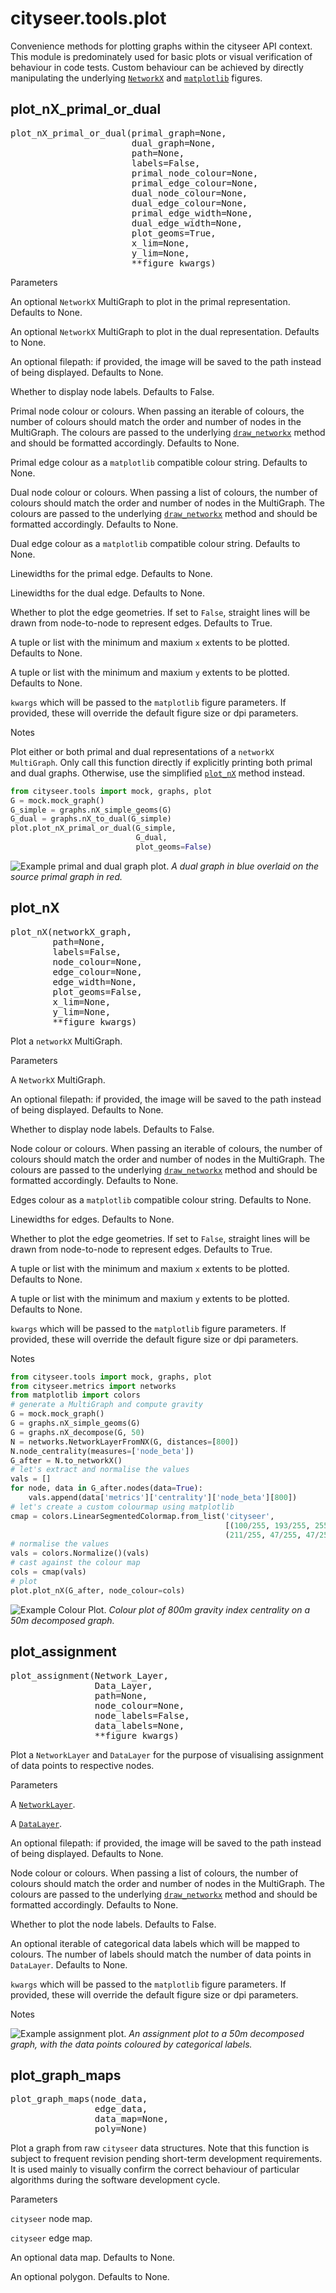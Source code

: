# cityseer.tools.plot

Convenience methods for plotting graphs within the cityseer API context. This module is predominately used for basic plots or visual verification of behaviour in code tests. Custom behaviour can be achieved by directly manipulating the underlying [`NetworkX`](https://networkx.github.io) and [`matplotlib`](https://matplotlib.org) figures.

## plot\_nX\_primal\_or\_dual

<FuncSignature>
<pre>
plot_nX_primal_or_dual(primal_graph=None,
                       dual_graph=None,
                       path=None,
                       labels=False,
                       primal_node_colour=None,
                       primal_edge_colour=None,
                       dual_node_colour=None,
                       dual_edge_colour=None,
                       primal_edge_width=None,
                       dual_edge_width=None,
                       plot_geoms=True,
                       x_lim=None,
                       y_lim=None,
                       **figure_kwargs)
</pre>
</FuncSignature>

<FuncHeading>Parameters</FuncHeading>

<FuncElement name='primal_graph' type='nx.MultiGraph'>

An optional `NetworkX` MultiGraph to plot in the primal representation. Defaults to None.

</FuncElement>

<FuncElement name='dual_graph' type='nx.MultiGraph'>

An optional `NetworkX` MultiGraph to plot in the dual representation. Defaults to None.

</FuncElement>

<FuncElement name='path' type='str'>

An optional filepath: if provided, the image will be saved to the path instead of being displayed. Defaults to None.

</FuncElement>

<FuncElement name='labels' type='bool'>

Whether to display node labels. Defaults to False.

</FuncElement>

<FuncElement name='primal_node_colour' type='Union[str, tuple, list]'>

Primal node colour or colours. When passing an iterable of colours, the number of colours should match the order and number of nodes in the MultiGraph. The colours are passed to the underlying [`draw_networkx`](https://networkx.github.io/documentation/networkx-1.10/reference/generated/networkx.drawing.nx_pylab.draw_networkx.html#draw-networkx) method and should be formatted accordingly. Defaults to None.

</FuncElement>

<FuncElement name='primal_edge_colour' type='str'>

Primal edge colour as a `matplotlib` compatible colour string. Defaults to None.

</FuncElement>

<FuncElement name='dual_node_colour' type='Union[str, tuple, list]'>

Dual node colour or colours. When passing a list of colours, the number of colours should match the order and number of nodes in the MultiGraph. The colours are passed to the underlying [`draw_networkx`](https://networkx.github.io/documentation/networkx-1.10/reference/generated/networkx.drawing.nx_pylab.draw_networkx.html#draw-networkx) method and should be formatted accordingly. Defaults to None.

</FuncElement>

<FuncElement name='dual_edge_colour' type='str'>

Dual edge colour as a `matplotlib` compatible colour string. Defaults to None.

</FuncElement>

<FuncElement name='primal_edge_width' type='Union[int, float]'>

Linewidths for the primal edge. Defaults to None.

</FuncElement>

<FuncElement name='dual_edge_width' type='Union[int, float]'>

Linewidths for the dual edge. Defaults to None.

</FuncElement>

<FuncElement name='plot_geoms' type='bool'>

Whether to plot the edge geometries. If set to `False`, straight lines will be drawn from node-to-node to represent edges. Defaults to True.

</FuncElement>

<FuncElement name='x_lim' type='Union[tuple, list]'>

A tuple or list with the minimum and maxium `x` extents to be plotted. Defaults to None.

</FuncElement>

<FuncElement name='y_lim' type='Union[tuple, list]'>

A tuple or list with the minimum and maxium `y` extents to be plotted. Defaults to None.

</FuncElement>

<FuncElement name='figure_kwargs' type='None'>

`kwargs` which will be passed to the `matplotlib` figure parameters. If provided, these will override the default figure size or dpi parameters.

</FuncElement>

<FuncHeading>Notes</FuncHeading>

Plot either or both primal and dual representations of a `networkX MultiGraph`. Only call this function directly if explicitly printing both primal and dual graphs. Otherwise, use the simplified [`plot_nX`](/tools/plot/#plot-nx) method instead.

```py
from cityseer.tools import mock, graphs, plot
G = mock.mock_graph()
G_simple = graphs.nX_simple_geoms(G)
G_dual = graphs.nX_to_dual(G_simple)
plot.plot_nX_primal_or_dual(G_simple,
                            G_dual,
                            plot_geoms=False)
```

![Example primal and dual graph plot.](../../src/assets/plots/images/graph_dual.png)
_A dual graph in blue overlaid on the source primal graph in red._

## plot\_nX

<FuncSignature>
<pre>
plot_nX(networkX_graph,
        path=None,
        labels=False,
        node_colour=None,
        edge_colour=None,
        edge_width=None,
        plot_geoms=False,
        x_lim=None,
        y_lim=None,
        **figure_kwargs)
</pre>
</FuncSignature>

Plot a `networkX` MultiGraph.

<FuncHeading>Parameters</FuncHeading>

<FuncElement name='networkX_graph' type='nx.MultiGraph'>

A `NetworkX` MultiGraph.

</FuncElement>

<FuncElement name='path' type='str'>

An optional filepath: if provided, the image will be saved to the path instead of being displayed. Defaults to None.

</FuncElement>

<FuncElement name='labels' type='bool'>

Whether to display node labels. Defaults to False.

</FuncElement>

<FuncElement name='node_colour' type='Union[str, tuple, list]'>

Node colour or colours. When passing an iterable of colours, the number of colours should match the order and number of nodes in the MultiGraph. The colours are passed to the underlying [`draw_networkx`](https://networkx.github.io/documentation/networkx-1.10/reference/generated/networkx.drawing.nx_pylab.draw_networkx.html#draw-networkx) method and should be formatted accordingly. Defaults to None.

</FuncElement>

<FuncElement name='edge_colour' type='Union[str, tuple, list]'>

Edges colour as a `matplotlib` compatible colour string. Defaults to None.

</FuncElement>

<FuncElement name='edge_width' type='Union[int, float]'>

Linewidths for edges. Defaults to None.

</FuncElement>

<FuncElement name='plot_geoms' type='bool'>

Whether to plot the edge geometries. If set to `False`, straight lines will be drawn from node-to-node to represent edges. Defaults to True.

</FuncElement>

<FuncElement name='x_lim' type='Union[tuple, list]'>

A tuple or list with the minimum and maxium `x` extents to be plotted. Defaults to None.

</FuncElement>

<FuncElement name='y_lim' type='Union[tuple, list]'>

A tuple or list with the minimum and maxium `y` extents to be plotted. Defaults to None.

</FuncElement>

<FuncElement name='figure_kwargs' type='None'>

`kwargs` which will be passed to the `matplotlib` figure parameters. If provided, these will override the default figure size or dpi parameters.

</FuncElement>

<FuncHeading>Notes</FuncHeading>

```py
from cityseer.tools import mock, graphs, plot
from cityseer.metrics import networks
from matplotlib import colors
# generate a MultiGraph and compute gravity
G = mock.mock_graph()
G = graphs.nX_simple_geoms(G)
G = graphs.nX_decompose(G, 50)
N = networks.NetworkLayerFromNX(G, distances=[800])
N.node_centrality(measures=['node_beta'])
G_after = N.to_networkX()
# let's extract and normalise the values
vals = []
for node, data in G_after.nodes(data=True):
    vals.append(data['metrics']['centrality']['node_beta'][800])
# let's create a custom colourmap using matplotlib
cmap = colors.LinearSegmentedColormap.from_list('cityseer',
                                                [(100/255, 193/255, 255/255, 255/255),
                                                (211/255, 47/255, 47/255, 1/255)])
# normalise the values
vals = colors.Normalize()(vals)
# cast against the colour map
cols = cmap(vals)
# plot
plot.plot_nX(G_after, node_colour=cols)
```

![Example Colour Plot.](../../src/assets/plots/images/graph_colour.png)
_Colour plot of 800m gravity index centrality on a 50m decomposed graph._

## plot\_assignment

<FuncSignature>
<pre>
plot_assignment(Network_Layer,
                Data_Layer,
                path=None,
                node_colour=None,
                node_labels=False,
                data_labels=None,
                **figure_kwargs)
</pre>
</FuncSignature>

Plot a `NetworkLayer` and `DataLayer` for the purpose of visualising assignment of data points to respective nodes.

<FuncHeading>Parameters</FuncHeading>

<FuncElement name='Network_Layer' type='None'>

A [`NetworkLayer`](/metrics/networks/#class-networklayer).

</FuncElement>

<FuncElement name='Data_Layer' type='None'>

A [`DataLayer`](/metrics/layers/#class-datalayer).

</FuncElement>

<FuncElement name='path' type='str'>

An optional filepath: if provided, the image will be saved to the path instead of being displayed. Defaults to None.

</FuncElement>

<FuncElement name='node_colour' type='Union[list, tuple, np.ndarray]'>

Node colour or colours. When passing a list of colours, the number of colours should match the order and number of nodes in the MultiGraph. The colours are passed to the underlying [`draw_networkx`](https://networkx.github.io/documentation/networkx-1.10/reference/generated/networkx.drawing.nx_pylab.draw_networkx.html#draw-networkx) method and should be formatted accordingly. Defaults to None.

</FuncElement>

<FuncElement name='node_labels' type='bool'>

Whether to plot the node labels. Defaults to False.

</FuncElement>

<FuncElement name='data_labels' type='Union[list, tuple, np.ndarray]'>

An optional iterable of categorical data labels which will be mapped to colours. The number of labels should match the number of data points in `DataLayer`. Defaults to None.

</FuncElement>

<FuncElement name='figure_kwargs' type='None'>

`kwargs` which will be passed to the `matplotlib` figure parameters. If provided, these will override the default figure size or dpi parameters.

</FuncElement>

<FuncHeading>Notes</FuncHeading>

![Example assignment plot.](../../src/assets/plots/images/assignment_plot.png)
_An assignment plot to a 50m decomposed graph, with the data points coloured by categorical labels._

## plot\_graph\_maps

<FuncSignature>
<pre>
plot_graph_maps(node_data,
                edge_data,
                data_map=None,
                poly=None)
</pre>
</FuncSignature>

Plot a graph from raw `cityseer` data structures. Note that this function is subject to frequent revision pending short-term development requirements. It is used mainly to visually confirm the correct behaviour of particular algorithms during the software development cycle.

<FuncHeading>Parameters</FuncHeading>

<FuncElement name='node_data' type='np.ndarray'>

`cityseer` node map.

</FuncElement>

<FuncElement name='edge_data' type='np.ndarray'>

`cityseer` edge map.

</FuncElement>

<FuncElement name='data_map' type='np.ndarray'>

An optional data map. Defaults to None.

</FuncElement>

<FuncElement name='poly' type='geometry.Polygon'>

An optional polygon. Defaults to None.

</FuncElement>
